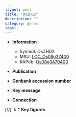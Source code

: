 ```yaml
---
layout: post
title: "OsZHD2"
description: ""
category: genes
tags: 
---
```


* **Information**  
    + Symbol: OsZHD2  
    + MSU: [LOC_Os08g37400](http://rice.uga.edu/cgi-bin/ORF_infopage.cgi?orf=LOC_Os08g37400)  
    + RAPdb: [Os08g0479400](http://rapdb.dna.affrc.go.jp/viewer/gbrowse_details/irgsp1?name=Os08g0479400)  

* **Publication**  

* **Genbank accession number**  

* **Key message**  

* **Connection**  

[//]: # * **Key figures**  


